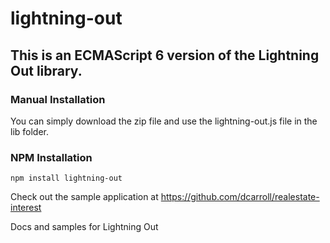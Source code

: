 # lightning-out

## This is an ECMAScript 6 version of the Lightning Out library.

### Manual Installation
You can simply download the zip file and use the lightning-out.js file in the lib folder.

### NPM Installation
`npm install lightning-out`

Check out the sample application at https://github.com/dcarroll/realestate-interest

Docs and samples for Lightning Out
